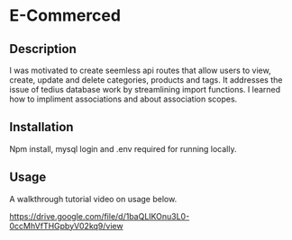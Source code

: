 # E-Commerced

## Description

 I was motivated to create seemless api routes that allow users to view, create, update and delete categories, products and tags.  It addresses the issue of tedius database work by streamlining import functions. I learned how to impliment associations and about association scopes. 

## Installation

 Npm install, mysql login and .env required for running locally.

## Usage

 A walkthrough tutorial video on usage below.

 https://drive.google.com/file/d/1baQLIKOnu3L0-0ccMhVfTHGpbyV02kq9/view

